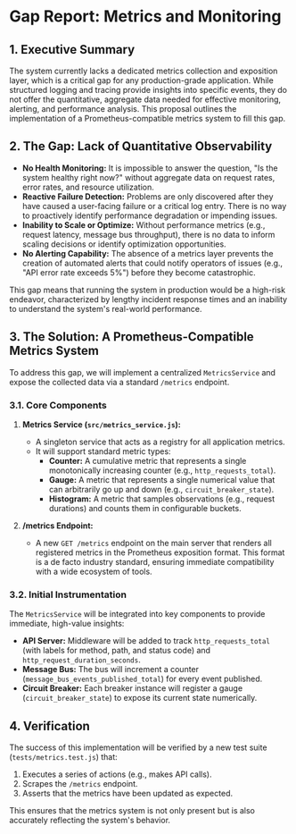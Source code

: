 # Gap Report: Metrics and Monitoring

## 1. Executive Summary

The system currently lacks a dedicated metrics collection and exposition layer, which is a critical gap for any production-grade application. While structured logging and tracing provide insights into specific events, they do not offer the quantitative, aggregate data needed for effective monitoring, alerting, and performance analysis. This proposal outlines the implementation of a Prometheus-compatible metrics system to fill this gap.

## 2. The Gap: Lack of Quantitative Observability

-   **No Health Monitoring:** It is impossible to answer the question, "Is the system healthy right now?" without aggregate data on request rates, error rates, and resource utilization.
-   **Reactive Failure Detection:** Problems are only discovered after they have caused a user-facing failure or a critical log entry. There is no way to proactively identify performance degradation or impending issues.
-   **Inability to Scale or Optimize:** Without performance metrics (e.g., request latency, message bus throughput), there is no data to inform scaling decisions or identify optimization opportunities.
-   **No Alerting Capability:** The absence of a metrics layer prevents the creation of automated alerts that could notify operators of issues (e.g., "API error rate exceeds 5%") before they become catastrophic.

This gap means that running the system in production would be a high-risk endeavor, characterized by lengthy incident response times and an inability to understand the system's real-world performance.

## 3. The Solution: A Prometheus-Compatible Metrics System

To address this gap, we will implement a centralized `MetricsService` and expose the collected data via a standard `/metrics` endpoint.

### 3.1. Core Components

1.  **Metrics Service (`src/metrics_service.js`):**
    *   A singleton service that acts as a registry for all application metrics.
    *   It will support standard metric types:
        *   **Counter:** A cumulative metric that represents a single monotonically increasing counter (e.g., `http_requests_total`).
        *   **Gauge:** A metric that represents a single numerical value that can arbitrarily go up and down (e.g., `circuit_breaker_state`).
        *   **Histogram:** A metric that samples observations (e.g., request durations) and counts them in configurable buckets.

2.  **/metrics Endpoint:**
    *   A new `GET /metrics` endpoint on the main server that renders all registered metrics in the Prometheus exposition format. This format is a de facto industry standard, ensuring immediate compatibility with a wide ecosystem of tools.

### 3.2. Initial Instrumentation

The `MetricsService` will be integrated into key components to provide immediate, high-value insights:

-   **API Server:** Middleware will be added to track `http_requests_total` (with labels for method, path, and status code) and `http_request_duration_seconds`.
-   **Message Bus:** The bus will increment a counter (`message_bus_events_published_total`) for every event published.
-   **Circuit Breaker:** Each breaker instance will register a gauge (`circuit_breaker_state`) to expose its current state numerically.

## 4. Verification

The success of this implementation will be verified by a new test suite (`tests/metrics.test.js`) that:
1.  Executes a series of actions (e.g., makes API calls).
2.  Scrapes the `/metrics` endpoint.
3.  Asserts that the metrics have been updated as expected.

This ensures that the metrics system is not only present but is also accurately reflecting the system's behavior.
